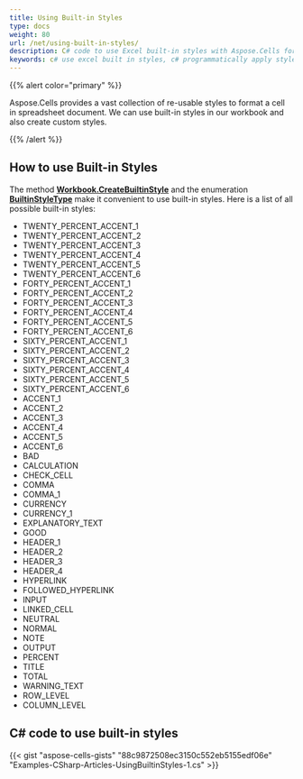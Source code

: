 ```yaml
---
title: Using Built-in Styles
type: docs
weight: 80
url: /net/using-built-in-styles/
description: C# code to use Excel built-in styles with Aspose.Cells for .NET API
keywords: c# use excel built in styles, c# programmatically apply styles in workbook, programmatically apply styles in workbook, c# apply built in styles in excel, c# apply built in styles in workbook, c# code apply built in styles in workbook, c# code apply built in styles in excel workbook
---
```


{{% alert color="primary" %}}

Aspose.Cells provides a vast collection of re-usable styles to format a cell in spreadsheet document. We can use built-in styles in our workbook and also create custom styles.

{{% /alert %}}

## **How to use Built-in Styles**

The method [**Workbook.CreateBuiltinStyle**](https://reference.aspose.com/cells/net/aspose.cells/workbook/methods/createbuiltinstyle) and the enumeration [**BuiltinStyleType**](https://reference.aspose.com/cells/net/aspose.cells/builtinstyletype) make it convenient to use built-in styles. Here is a list of all possible built-in styles:

- TWENTY_PERCENT_ACCENT_1
- TWENTY_PERCENT_ACCENT_2
- TWENTY_PERCENT_ACCENT_3
- TWENTY_PERCENT_ACCENT_4
- TWENTY_PERCENT_ACCENT_5
- TWENTY_PERCENT_ACCENT_6
- FORTY_PERCENT_ACCENT_1
- FORTY_PERCENT_ACCENT_2
- FORTY_PERCENT_ACCENT_3
- FORTY_PERCENT_ACCENT_4
- FORTY_PERCENT_ACCENT_5
- FORTY_PERCENT_ACCENT_6
- SIXTY_PERCENT_ACCENT_1
- SIXTY_PERCENT_ACCENT_2
- SIXTY_PERCENT_ACCENT_3
- SIXTY_PERCENT_ACCENT_4
- SIXTY_PERCENT_ACCENT_5
- SIXTY_PERCENT_ACCENT_6
- ACCENT_1
- ACCENT_2
- ACCENT_3
- ACCENT_4
- ACCENT_5
- ACCENT_6
- BAD
- CALCULATION
- CHECK_CELL
- COMMA
- COMMA_1
- CURRENCY
- CURRENCY_1
- EXPLANATORY_TEXT
- GOOD
- HEADER_1
- HEADER_2
- HEADER_3
- HEADER_4
- HYPERLINK
- FOLLOWED_HYPERLINK
- INPUT
- LINKED_CELL
- NEUTRAL
- NORMAL
- NOTE
- OUTPUT
- PERCENT
- TITLE
- TOTAL
- WARNING_TEXT
- ROW_LEVEL
- COLUMN_LEVEL

## C# code to use built-in styles

{{< gist "aspose-cells-gists" "88c9872508ec3150c552eb5155edf06e" "Examples-CSharp-Articles-UsingBuiltinStyles-1.cs" >}}
